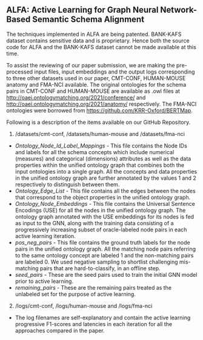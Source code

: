 ## ALFA: Active Learning for Graph Neural Network-Based Semantic Schema Alignment

The techniques implemented in ALFA are being patented. BANK-KAFS dataset contains sensitive data and is proprietary. Hence both the source code for ALFA and the BANK-KAFS dataset cannot be made available at this time.

To assist the reviewing of our paper submission, we are making the pre-processed input files, input embeddings and the output logs corresponding to three other datasets used in our paper, CMT-CONF, HUMAN-MOUSE anatomy and FMA-NCI available. The original ontologies for the schema pairs in CMT-CONF and HUMAN-MOUSE are available as .owl files at http://oaei.ontologymatching.org/2021/conference/ and http://oaei.ontologymatching.org/2021/anatomy/ respectively. The FMA-NCI ontologies were borrowed from https://github.com/KRR-Oxford/BERTMap.

Following is a description of the items available on our GitHub Repository.

1. /datasets/cmt-conf, /datasets/human-mouse and /datasets/fma-nci
  - *Ontology_Node_Id_Label_Mappings* - This file contains the Node IDs and labels for all the schema concepts which include numerical (measures) and categorical (dimensions) attributes as well as the data properties within the unified ontology graph that combines both the input ontologies into a single graph. All the concepts and data properties in the unified ontology graph are further annotated by the values 1 and 2 respectively to distinguish between them.
  - *Ontology_Edge_List* - This file contains all the edges between the nodes that correspond to the object properties in the unified ontology graph. 
  - *Ontology_Node_Embeddings* - This file contains the Universal Sentence Encodings (USE) for all the nodes in the unified ontology graph. The ontology graph annotated with the USE embeddings for its nodes is fed as input to the GNN, along with the training data consisting of a progressively increasing subset of oracle-labeled node pairs in each active learning iteration.
  - *pos_neg_pairs* - This file contains the ground truth labels for the node pairs in the unified ontology graph. All the matching node pairs referring to the same ontology concept are labeled 1 and the non-matching pairs are labeled 0. We used negative sampling to shortlist challenging mis-matching pairs that are hard-to-classify, in an offline step.
  - *seed_pairs* - These are the seed pairs used to train the initial GNN model prior to active learning. 
  - *remaining_pairs* - These are the remaining pairs treated as the unlabeled set for the purpose of active learning. 

2. /logs/cmt-conf, /logs/human-mouse and /logs/fma-nci
  - The log filenames are self-explanatory and contain the active learning progressive F1-scores and latencies in each iteration for all the approaches compared in the paper.
